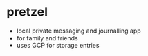# pretzel
- local private messaging and journalling app
- for family and friends
- uses GCP for storage entries

